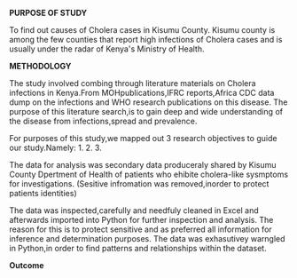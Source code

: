 **PURPOSE OF STUDY**

To find out causes of Cholera cases in Kisumu County.
Kisumu county is among the few counties that report high infections of Cholera cases and is usually under the radar of Kenya's Ministry of Health.

**METHODOLOGY**

The study involved combing through literature materials on Cholera infections in Kenya.From MOHpublications,IFRC reports,Africa CDC data dump on the infections
and WHO research publications on this disease.
The purpose of this literature search,is to gain deep and wide understanding of the disease from infections,spread and prevalence.

For purposes of this study,we mapped out 3 research objectives to guide our study.Namely:
1.
2.
3.


The data for analysis was secondary data produceraly shared by Kisumu County Dpertment of Health of patients who ehibite cholera-like sysmptoms for investigations.
(Sesitive infromation was removed,inorder to protect patients identities)

The data was inspected,carefully and needfuly cleaned in Excel and afterwards imported into Python for further inspection and analysis.
The reason for this is to protect sensitive and as preferred all information for inference and determination purposes.
The data was exhasutivey warngled in Python,in order to find patterns and relationships within the dataset.

**Outcome**


